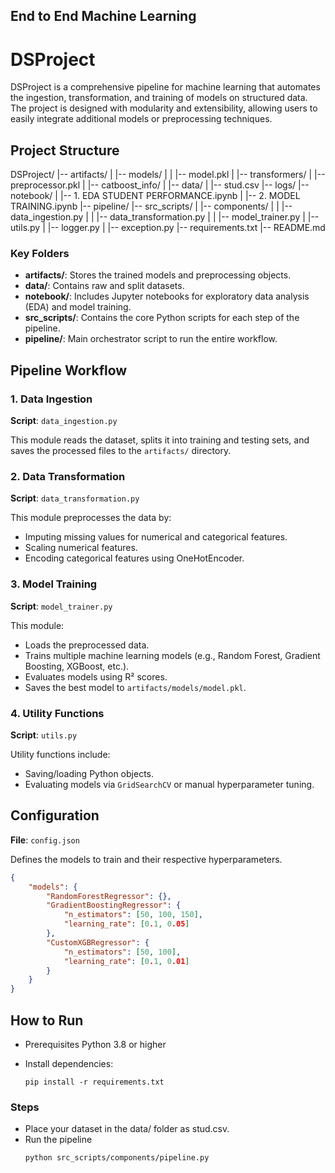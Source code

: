 ## End to End Machine Learning

# DSProject

DSProject is a comprehensive pipeline for machine learning that automates the ingestion, transformation, and training of models on structured data. The project is designed with modularity and extensibility, allowing users to easily integrate additional models or preprocessing techniques.

## Project Structure

DSProject/ |-- artifacts/ | |-- models/ | | |-- model.pkl | |-- transformers/ | |-- preprocessor.pkl | |-- catboost_info/ | |-- data/ | |-- stud.csv |-- logs/ |-- notebook/ | |-- 1. EDA STUDENT PERFORMANCE.ipynb | |-- 2. MODEL TRAINING.ipynb |-- pipeline/ |-- src_scripts/ | |-- components/ | | |-- data_ingestion.py | | |-- data_transformation.py | | |-- model_trainer.py | |-- utils.py | |-- logger.py | |-- exception.py |-- requirements.txt |-- README.md


### Key Folders

- **artifacts/**: Stores the trained models and preprocessing objects.
- **data/**: Contains raw and split datasets.
- **notebook/**: Includes Jupyter notebooks for exploratory data analysis (EDA) and model training.
- **src_scripts/**: Contains the core Python scripts for each step of the pipeline.
- **pipeline/**: Main orchestrator script to run the entire workflow.

## Pipeline Workflow

### 1. Data Ingestion
**Script**: `data_ingestion.py`

This module reads the dataset, splits it into training and testing sets, and saves the processed files to the `artifacts/` directory.

### 2. Data Transformation
**Script**: `data_transformation.py`

This module preprocesses the data by:
- Imputing missing values for numerical and categorical features.
- Scaling numerical features.
- Encoding categorical features using OneHotEncoder.

### 3. Model Training
**Script**: `model_trainer.py`

This module:
- Loads the preprocessed data.
- Trains multiple machine learning models (e.g., Random Forest, Gradient Boosting, XGBoost, etc.).
- Evaluates models using R² scores.
- Saves the best model to `artifacts/models/model.pkl`.

### 4. Utility Functions
**Script**: `utils.py`

Utility functions include:
- Saving/loading Python objects.
- Evaluating models via `GridSearchCV` or manual hyperparameter tuning.

## Configuration
**File**: `config.json`

Defines the models to train and their respective hyperparameters.

```json
{
    "models": {
        "RandomForestRegressor": {},
        "GradientBoostingRegressor": {
            "n_estimators": [50, 100, 150],
            "learning_rate": [0.1, 0.05]
        },
        "CustomXGBRegressor": {
            "n_estimators": [50, 100],
            "learning_rate": [0.1, 0.01]
        }
    }
}

```
## How to Run
* Prerequisites
    Python 3.8 or higher

* Install dependencies:

  ```
  pip install -r requirements.txt

### Steps
* Place your dataset in the data/ folder as stud.csv.
* Run the pipeline
  ```
  python src_scripts/components/pipeline.py




